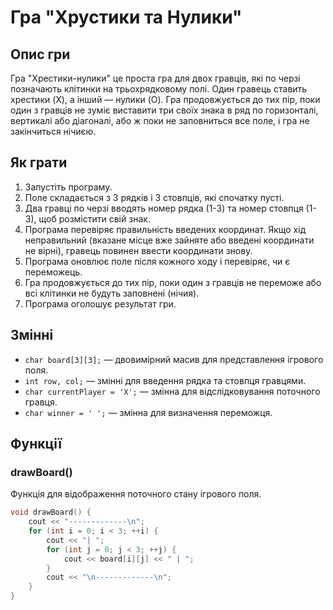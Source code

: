 # Гра "Хрустики та Нулики"

## Опис гри

Гра "Хрестики-нулики" це проста гра для двох гравців, які по черзі позначають клітинки на трьохрядковому полі. Один гравець ставить хрестики (X), а інший — нулики (O). Гра продовжується до тих пір, поки один з гравців не зуміє виставити три своїх знака в ряд по горизонталі, вертикалі або діагоналі, або ж поки не заповниться все поле, і гра не закінчиться нічиєю.

## Як грати

1. Запустіть програму.
2. Поле складається з 3 рядків і 3 стовпців, які спочатку пусті.
3. Два гравці по черзі вводять номер рядка (1-3) та номер стовпця (1-3), щоб розмістити свій знак.
4. Програма перевіряє правильність введених координат. Якщо хід неправильний (вказане місце вже зайняте або введені координати не вірні), гравець повинен ввести координати знову.
5. Програма оновлює поле після кожного ходу і перевіряє, чи є переможець.
6. Гра продовжується до тих пір, поки один з гравців не переможе або всі клітинки не будуть заповнені (нічия).
7. Програма оголошує результат гри.

## Змінні

- `char board[3][3];` — двовимірний масив для представлення ігрового поля.
- `int row, col;` — змінні для введення рядка та стовпця гравцями.
- `char currentPlayer = 'X';` — змінна для відслідковування поточного гравця.
- `char winner = ' ';` — змінна для визначення переможця.

## Функції

### drawBoard()

Функція для відображення поточного стану ігрового поля.

```cpp
void drawBoard() {
    cout << "-------------\n";
    for (int i = 0; i < 3; ++i) {
        cout << "| ";
        for (int j = 0; j < 3; ++j) {
            cout << board[i][j] << " | ";
        }
        cout << "\n-------------\n";
    }
}

